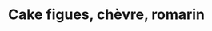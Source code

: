 ---
auteur: N.R.
categories:
- Cake
check: Oui
cuisson: Oui
draft: false
ingredients:
  autres:
  - quantite: 10
    title: Levure chimique
    unit: grammes
  epices:
  - quantite: 2
    title: Romarin
    unit: unité
  frais:
  - quantite: 100
    title: Comté
    unit: grammes
  - quantite: 150
    title: Bûche de chèvre
    unit: grammes
  lof:
  - quantite: 180
    title: Farine de blé
    unit: grammes
  - quantite: 0.1
    title: huile d'olive
    unit: litre
  - quantite: 3
    title: Oeuf
    unit: unité
  - quantite: 0.12
    title: Lait demi-écrémé
    unit: litre
  sucres:
  - quantite: 150
    title: Figues Sèches
    unit: grammes
layout: recettes
materiel:
- moule a cake
- Grand Saladier
- Four
plate: 10
preparation: '* Oter les pédoncules des figues, les couper en morceau. Couper la bûche
  de chèvre en dés, hacher le romarin.

  * Dans un saladier, mélanger la farine et la levure. Ajouter les œufs, bien mélanger,
  avec une spatule en bois. Ajouter le lait, petit à petit, bien mélanger régulièrement.
  Passer au fouet si il y a tout de même des grumeaux. Ajouter l''huile, bien mélanger.

  * Ajouter à la pâte le comté râpé, ainsi que les autres ingrédient du cake, mélanger.
  Saler au goût

  * Beurrer et fariner le moule à cake. Verser la pâte dedans, mettre environ 45min
  au four préchauffé à 180°C. Vérifier la cuisson à la fin en plantant une lame de
  couteau dans le cake.'
publishDate: 2023-11-13 13:54:36.088000+00:00
regime:
- vegetarien
temperature: Froid
title: Cake figues, chèvre, romarin
type: plat
---